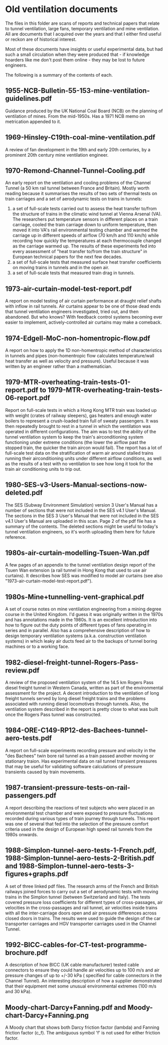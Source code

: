 # Old ventilation documents

The files in this folder are scans of reports and technical papers that relate to tunnel ventilation, large fans, temporary ventilation and mine ventilation.  All are documents that I acquired over the years and that I either find useful or reckon are of historical interest.

Most of these documents have insights or useful experimental data, but had such a small circulation when they were produced that - if knowledge hoarders like me don't post them online - they may be lost to future engineers.

The following is a summary of the contents of each.

## 1955-NCB-Bulletin-55-153-mine-ventilation-guidelines.pdf
Guidance produced by the UK National Coal Board (NCB) on the planning of ventilation of mines.  From the mid-1950s.  Has a 1971 NCB memo on metrication appended to it.

## 1969-Hinsley-C19th-coal-mine-ventilation.pdf
A review of fan development in the 19th and early 20th centuries, by a prominent 20th century mine ventilation engineer.

## 1970-Remond-Channel-Tunnel-Cooling.pdf
An early report on the ventilation and cooling problems of the Channel Tunnel (a 50 km rail tunnel between France and Britain).  Mostly worth reading because it summarises the results of two sets of thermal tests on train carriages and a set of aerodynamic tests on trains in tunnels:
1. a set of full-scale tests carried out to assess the heat transfer to/from the structure of trains in the climatic wind tunnel at Vienna Arsenal (VA).  The researchers put temperature sensors in different places on a train carriage, cooled the train carriage down to uniform temperature, then moved it into VA's rail environmental testing chamber and warmed the carriage up in different speeds of airflow (70 km/h and 110 km/h) while recording how quickly the temperatures at each thermocouple changed as the carriage warmed up.  The results of these experiments fed into every assessment of "heat transfer to/from the train structure" in European technical papers for the next few decades.
2. a set of full-scale tests that measured surface heat transfer coefficients on moving trains in tunnels and in the open air.
3. a set of full-scale tests that measured train drag in tunnels.

## 1973-air-curtain-model-test-report.pdf
A report on model testing of air curtain performance at draught relief shafts with inflow in rail tunnels.  Air curtains appear to be one of those dead ends that tunnel ventilation engineers investigated, tried out, and then abandoned.  But who knows?  With feedback control systems becoming ever easier to implement, actively-controlled air curtains may make a comeback.

## 1974-Edgell-MoC-non-homentropic-flow.pdf
A report on how to apply the 1D non-homentropic method of characteristics in tunnels and pipes (non-homentropic flow calculates temperature/wall heat transfer as well as velocity and pressure).  Useful because it was written by an engineer rather than a mathematician.

## 1979-MTR-overheating-train-tests-01-report.pdf to 1979-MTR-overheating-train-tests-06-report.pdf
Report on full-scale tests in which a Hong Kong MTR train was loaded up with weight (crates of railway sleepers), gas heaters and enough water boilers to represent a crush-loaded train full of sweaty passengers.  It was then repeatedly brought to rest in a tunnel in which the ventilation was operated in different configurations.
The aim was to test the ability of the tunnel ventilation system to keep the train's airconditioning system functioning under extreme conditions (the lower the airflow past the stopped train, the quicker the train aircon would fail).  The report has a lot of full-scale test data on the stratification of warm air around stalled trains running their airconditioning units under different airflow conditions, as well as the results of a test with no ventilation to see how long it took for the train air conditioning units to trip out.

## 1980-SES-v3-Users-Manual-sections-now-deleted.pdf
The SES (Subway Environment Simulation) version 3 User's Manual has a number of sections that were not included in the SES v4.1 User's Manual.  The sections in the SES 3 User's Manual that were not included in the SES v4.1 User's Manual are uploaded in this scan.  Page 2 of the pdf file has a summary of the contents.  The deleted sections might be useful to today's tunnel ventilation engineers, so it's worth uploading them here for future reference.

## 1980s-air-curtain-modelling-Tsuen-Wan.pdf
A few pages of an appendix to the tunnel ventilation design report of the Tsuen Wan extension (a rail tunnel in Hong Kong that used to use air curtains).  It describes how SES was modified to model air curtains (see also "1973-air-curtain-model-test-report.pdf").

## 1980s-Mine+tunnelling-vent-graphical.pdf
A set of course notes on mine ventilation engineering from a mining degree course in the United Kingdom.  I'd guess it was originally written in the 1970s and has annotations made in the 1980s.  It is an excellent introduction into how to figure out the duty points of different types of fans operating in series and in parallel.  Also has a comprehensive description of how to design temporary ventilation systems (a.k.a. construction ventilation systems) in which leaky air ducts feed air to the backups of tunnel boring machines or to a working face.

## 1982-diesel-freight-tunnel-Rogers-Pass-review.pdf
A review of the proposed ventilation system of the 14.5 km Rogers Pass diesel freight tunnel in Western Canada, written as part of the environmental assessment for the project.  A decent introduction to the ventilation of long freight tunnels served by long diesel freight trains and the problems associated with running diesel locomotives through tunnels.  Also, the ventilation system described in the report is pretty close to what was built once the Rogers Pass tunnel was constructed.

## 1984-ORE-C149-RP12-des-Bachees-tunnel-aero-tests.pdf
A report on full-scale experiments recording pressure and velocity in the "des Bachees" twin bore rail tunnel as a train passed another moving or stationary traion.  Has experimental data on rail tunnel transient pressures that may be useful for validating software calculations of pressure transients caused by train movements.

## 1987-transient-pressure-tests-on-rail-passengers.pdf
A report describing the reactions of test subjects who were placed in an environmental test chamber and were exposed to pressure fluctuations recorded during various types of train journey through tunnels.
This report was one of several that fed into the selection of the pressure comfort criteria used in the design of European high speed rail tunnels from the 1980s onwards.

## 1988-Simplon-tunnel-aero-tests-1-French.pdf, 1988-Simplon-tunnel-aero-tests-2-British.pdf and 1988-Simplon-tunnel-aero-tests-3-figures+graphs.pdf
A set of three linked pdf files.  The research arms of the French and British railways joined forces to carry out a set of aerodynamic tests with moving trains in the Simplon tunnel (between Switzerland and Italy).  The tests covered pressure loss coefficients for different types of cross-passages, air velocities in the cross-passages and rail tunnel, air velocities inside trains with all the inter-carriage doors open and air pressure differences across closed doors in trains.  The results were used to guide the design of the car transporter carriages and HGV transporter carriages used in the Channel Tunnel.

## 1992-BICC-cables-for-CT-test-programme-brochure.pdf
A description of how BICC (UK cable manufacturer) tested cable connectors to ensure they could handle air velocities up to 100 m/s and air pressure changes of up to +/-30 kPa ( specified for cable connectors in the Channel Tunnel).  An interesting description of how a supplier demonstrated that their equipment met some unusual environmental extremes (100 m/s and 30 kPa).

## Moody-chart-Darcy+Fanning.pdf and Moody-chart-Darcy+Fanning.png
A Moody chart that shows both Darcy friction factor (lambda) and Fanning friction factor (c_f).  The ambiguous symbol 'f' is not used for either friction factor.

